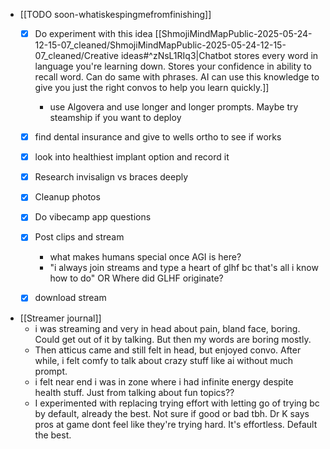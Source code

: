   * [[TODO soon-whatiskespingmefromfinishing]]
    * [x] Do experiment with this idea [[ShmojiMindMapPublic-2025-05-24-12-15-07_cleaned/ShmojiMindMapPublic-2025-05-24-12-15-07_cleaned/Creative ideas#^zNsL1RIq3|Chatbot stores every word in language you're learning down. Stores your confidence in ability to recall word. Can do same with phrases. AI can use this knowledge to give you just the right convos to help you learn quickly.]]
      * use Algovera and use longer and longer prompts. Maybe try steamship if you want to deploy
    * [x] find dental insurance and give to wells ortho to see if works
    * [x] look into healthiest implant option and record it
    * [x] Research invisalign vs braces deeply
    * [x] Cleanup photos
    * [x] Do vibecamp app questions
    * [x] Post clips and stream
      * what makes humans special once AGI is here?
      * "i always join streams and type a heart of glhf bc that's all i know how to do" OR Where did GLHF originate?

    * [x] download stream 

  * [[Streamer journal]]
    * i was streaming and very in head about pain, bland face, boring. Could get out of it by talking. But then my words are boring mostly. 
    * Then atticus came and still felt in head, but enjoyed convo. After while, i felt comfy to talk about crazy stuff like ai without much prompt.
    * i felt near end i was in zone where i had infinite energy despite health stuff. Just from talking about fun topics??
    * I experimented with replacing trying effort with letting go of trying bc by default, already the best. Not sure if good or bad tbh. Dr K says pros at game dont feel like they're trying hard. It's effortless. Default the best. 